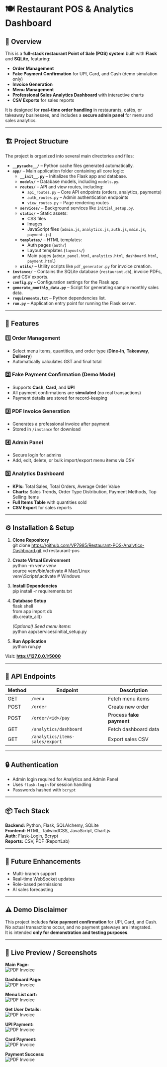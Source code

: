 # 🍽 Restaurant POS & Analytics Dashboard

## 📌 Overview
This is a **full-stack restaurant Point of Sale (POS) system** built with **Flask** and **SQLite**, featuring:
- **Order Management**
- **Fake Payment Confirmation** for UPI, Card, and Cash (demo simulation only)
- **Invoice Generation**
- **Menu Management**
- **Professional Sales Analytics Dashboard** with interactive charts
- **CSV Exports** for sales reports

It is designed for **real-time order handling** in restaurants, cafés, or takeaway businesses, and includes a **secure admin panel** for menu and sales analytics.

---

## 🏗 Project Structure
The project is organized into several main directories and files:

- **`__pycache__/`** – Python cache files generated automatically.
- **`app/`** – Main application folder containing all core logic:
  - **`__init__.py`** – Initializes the Flask app and database.
  - **`models/`** – Database models, including `models.py`.
  - **`routes/`** – API and view routes, including:
    - `api_routes.py` – Core API endpoints (orders, analytics, payments)
    - `auth_routes.py` – Admin authentication endpoints
    - `view_routes.py` – Page rendering routes
  - **`services/`** – Background services like `initial_setup.py`.
  - **`static/`** – Static assets:
    - CSS files
    - Images
    - JavaScript files (`admin.js`, `analytics.js`, `auth.js`, `main.js`, `payment.js`)
  - **`templates/`** – HTML templates:
    - Auth pages (`auth/`)
    - Layout templates (`layouts/`)
    - Main pages (`admin_panel.html`, `analytics.html`, `dashboard.html`, `payment.html`)
  - **`utils/`** – Utility scripts like `pdf_generator.py` for invoice creation.
- **`instance/`** – Contains the SQLite database (`restaurant.db`), invoice PDFs, and CSV exports.
- **`config.py`** – Configuration settings for the Flask app.
- **`generate_monthly_data.py`** – Script for generating sample monthly sales data.
- **`requirements.txt`** – Python dependencies list.
- **`run.py`** – Application entry point for running the Flask server.

---

## 🚀 Features
### 1️⃣ Order Management
- Select menu items, quantities, and order type (**Dine-In**, **Takeaway**, **Delivery**)
- Automatically calculates GST and final total

### 2️⃣ Fake Payment Confirmation (Demo Mode)
- Supports **Cash**, **Card**, and **UPI**
- All payment confirmations are **simulated** (no real transactions)
- Payment details are stored for record-keeping

### 3️⃣ PDF Invoice Generation
- Generates a professional invoice after payment
- Stored in `/instance` for download

### 4️⃣ Admin Panel
- Secure login for admins
- Add, edit, delete, or bulk import/export menu items via CSV

### 5️⃣ Analytics Dashboard
- **KPIs:** Total Sales, Total Orders, Average Order Value
- **Charts:** Sales Trends, Order Type Distribution, Payment Methods, Top Selling Items
- **Full Items Table** with quantities sold
- **CSV Export** for sales reports

---

## ⚙ Installation & Setup
1. **Clone Repository**  
   git clone https://github.com/VP7985/Restaurant-POS-Analytics-Dashboard.git 
   cd restaurant-pos  

2. **Create Virtual Environment**  
   python -m venv venv  
   source venv/bin/activate  # Mac/Linux  
   venv\Scripts\activate     # Windows  

3. **Install Dependencies**  
   pip install -r requirements.txt  

4. **Database Setup**  
   flask shell  
   from app import db  
   db.create_all()  

   *(Optional) Seed menu items:*  
   python app/services/initial_setup.py  

5. **Run Application**  
   python run.py  

Visit: **http://127.0.0.1:5000**

---

## 📂 API Endpoints
| Method | Endpoint                        | Description              |
| ------ | ------------------------------- | ------------------------ |
| GET    | `/menu`                         | Fetch menu items         |
| POST   | `/order`                        | Create new order         |
| POST   | `/order/<id>/pay`               | Process **fake payment** |
| GET    | `/analytics/dashboard`          | Fetch dashboard data     |
| GET    | `/analytics/items-sales/export` | Export sales CSV         |

---

## 🔒 Authentication
- Admin login required for Analytics and Admin Panel
- Uses `flask-login` for session handling
- Passwords hashed with `bcrypt`

---

## 📦 Tech Stack
**Backend:** Python, Flask, SQLAlchemy, SQLite  
**Frontend:** HTML, TailwindCSS, JavaScript, Chart.js  
**Auth:** Flask-Login, Bcrypt  
**Reports:** CSV, PDF (ReportLab)

---

## 📌 Future Enhancements
- Multi-branch support
- Real-time WebSocket updates
- Role-based permissions
- AI sales forecasting

---

## ⚠️ Demo Disclaimer
This project includes **fake payment confirmation** for UPI, Card, and Cash.  
No actual transactions occur, and no payment gateways are integrated.  
It is intended **only for demonstration and testing purposes**.

---

## 📸 Live Preview / Screenshots

**Main Page:**  
![PDF Invoice](demo/main.png)

**Dashboard Page:**  
![PDF Invoice](demo/default_user.png)

**Menu List cart:**  
![PDF Invoice](demo/menu.png)

**Get User Details:**  
![PDF Invoice](demo/popup_user_details.png)

**UPI Payment:**  
![PDF Invoice](demo/upi_fake_payment_number.png)

**Card Payment:**  
![PDF Invoice](demo/card_fake_payment.png)

**Payment Success:**  
![PDF Invoice](demo/success_payment.png)
